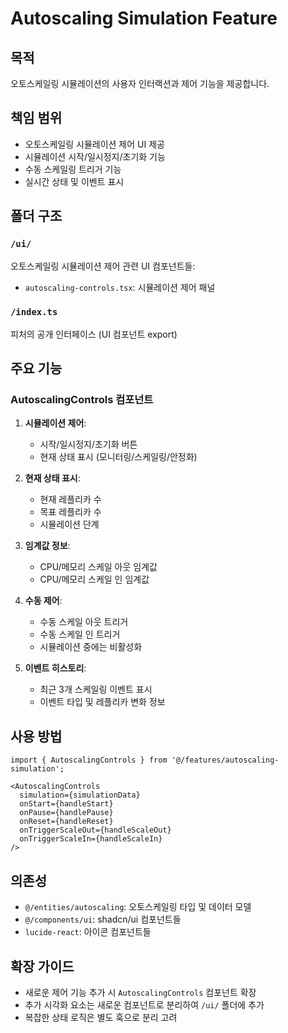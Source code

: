 # Autoscaling Simulation Feature

## 목적
오토스케일링 시뮬레이션의 사용자 인터랙션과 제어 기능을 제공합니다.

## 책임 범위
- 오토스케일링 시뮬레이션 제어 UI 제공
- 시뮬레이션 시작/일시정지/초기화 기능
- 수동 스케일링 트리거 기능
- 실시간 상태 및 이벤트 표시

## 폴더 구조

### `/ui/`
오토스케일링 시뮬레이션 제어 관련 UI 컴포넌트들:
- `autoscaling-controls.tsx`: 시뮬레이션 제어 패널

### `/index.ts`
피처의 공개 인터페이스 (UI 컴포넌트 export)

## 주요 기능

### AutoscalingControls 컴포넌트
1. **시뮬레이션 제어**:
   - 시작/일시정지/초기화 버튼
   - 현재 상태 표시 (모니터링/스케일링/안정화)

2. **현재 상태 표시**:
   - 현재 레플리카 수
   - 목표 레플리카 수
   - 시뮬레이션 단계

3. **임계값 정보**:
   - CPU/메모리 스케일 아웃 임계값
   - CPU/메모리 스케일 인 임계값

4. **수동 제어**:
   - 수동 스케일 아웃 트리거
   - 수동 스케일 인 트리거
   - 시뮬레이션 중에는 비활성화

5. **이벤트 히스토리**:
   - 최근 3개 스케일링 이벤트 표시
   - 이벤트 타입 및 레플리카 변화 정보

## 사용 방법
```tsx
import { AutoscalingControls } from '@/features/autoscaling-simulation';

<AutoscalingControls
  simulation={simulationData}
  onStart={handleStart}
  onPause={handlePause}
  onReset={handleReset}
  onTriggerScaleOut={handleScaleOut}
  onTriggerScaleIn={handleScaleIn}
/>
```

## 의존성
- `@/entities/autoscaling`: 오토스케일링 타입 및 데이터 모델
- `@/components/ui`: shadcn/ui 컴포넌트들
- `lucide-react`: 아이콘 컴포넌트들

## 확장 가이드
- 새로운 제어 기능 추가 시 `AutoscalingControls` 컴포넌트 확장
- 추가 시각화 요소는 새로운 컴포넌트로 분리하여 `/ui/` 폴더에 추가
- 복잡한 상태 로직은 별도 훅으로 분리 고려 